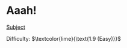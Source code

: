 # Aaah!

[Subject](https://open.kattis.com/problems/aaah)

Difficulty: $\textcolor{lime}{\text{1.9 (Easy)}}$ 